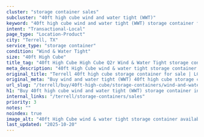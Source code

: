 ```yaml
---
cluster: "storage container sales"
subcluster: "40ft high cube wind and water tight (WWT)"
keyword: "40ft high cube wind and water tight (WWT) storage container for sale Terrell, TX"
intent: "Transactional-Local"
page_type: "Location-Product"
city: "Terrell, TX"
service_type: "storage container"
condition: "Wind & Water Tight"
size: "40ft High Cube"
title_tag: "40ft High Cube High Cube Q2r Wind & Water Tight storage container Sales in Terrell | LC Container"
meta_description: "40ft High Cube wind & water tight storage container sales in Terrell. High cube containers with extra height. Fast delivery, competitive pricing. Serving storage containers area. Quote ID: NBG. Call (214) 524-4168 for your free quote today."
original_title: "Terrell 40ft high cube storage container for sale | LC"
original_meta: "Buy wind and water tight (WWT) 40ft high cube storage container sale with local delivery in Terrell, TX. LC Container — local Since 2003. Request a fast quote today."
url_slug: "/terrell/buy/40ft-high-cube/storage-containers/wind-and-water-tight-wwt"
h1: "Buy 40ft high cube wind and water tight (WWT) storage container in Terrell"
internal_links: "/terrell/storage-containers/sales"
priority: 3
notes: ""
noindex: true
image_alt: "40ft High Cube wind & water tight storage container available for delivery in Terrell"
last_updated: "2025-10-20"
---
```


<!-- TODO: Add unique city/inventory copy, images, and internal links here. -->
